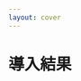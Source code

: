 ```yaml
---
layout: cover
---
```

<div class="flex items-center">
  <h1>導入結果</h1>
</div>

<style>
.slidev-layout {
  background-image: url("/images/title02.png");
}
</style>